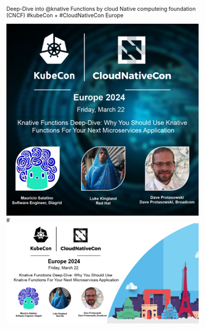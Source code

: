 Deep-Dive into @knative Functions by cloud Native computeing foundation (CNCF) #kubeCon + #CloudNativeCon Europe
 
<img src="images/kubecon_Visuals-01.jpg">
#

<img src="images/kubecon_visuals.jpg">